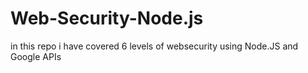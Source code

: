 # Web-Security-Node.js
in this repo i have covered 6 levels of websecurity using Node.JS and Google APIs
